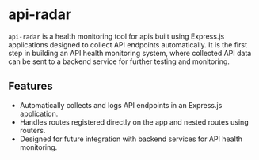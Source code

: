# api-radar

`api-radar` is a health monitoring tool for apis built using Express.js applications designed to collect API endpoints automatically. It is the first step in building an API health monitoring system, where collected API data can be sent to a backend service for further testing and monitoring.

## Features

- Automatically collects and logs API endpoints in an Express.js application.
- Handles routes registered directly on the app and nested routes using routers.
- Designed for future integration with backend services for API health monitoring.

